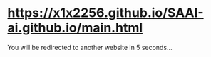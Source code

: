 # https://x1x2256.github.io/SAAI-ai.github.io/main.html
<!DOCTYPE html>
<html>
<head>
	<meta http-equiv="refresh" content="5; url="https://x1x2256.github.io/SAAI-ai.github.io/main.html">
	<title>Redirecting to another website</title>
</head>
<body>
	<p>You will be redirected to another website in 5 seconds...</p>
</body>
</html>

